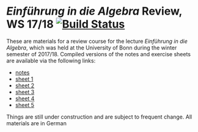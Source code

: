 # _Einführung in die Algebra_ Review, WS 17/18 [![Build Status](https://travis-ci.org/cionx/einfuehrung-in-die-algebra-review-ws-17-18.svg?branch=master)][-1]

These are materials for a review course for the lecture _Einführung in die Algebra_, which was held at the University of Bonn during the winter semester of 2017/18.
Compiled versions of the notes and exercise sheets are available via the following links:

-  [notes][0]
-  [sheet 1][1]
-  [sheet 2][2]
-  [sheet 3][3]
-  [sheet 4][4]
-  [sheet 5][5]




Things are still under construction and are subject to frequent change.
All materials are in German

[-1]: https://travis-ci.org/cionx/einfuehrung-in-die-algebra-review-ws-17-18/builds
[0]: https://github.com/cionx/einfuehrung-in-die-algebra-review-ws-17-18/raw/gh-pages/notes/notes.pdf
[1]: https://github.com/cionx/einfuehrung-in-die-algebra-review-ws-17-18/raw/gh-pages/exercises/sheet_1.pdf
[2]: https://github.com/cionx/einfuehrung-in-die-algebra-review-ws-17-18/raw/gh-pages/exercises/sheet_2.pdf
[3]: https://github.com/cionx/einfuehrung-in-die-algebra-review-ws-17-18/raw/gh-pages/exercises/sheet_3.pdf
[4]: https://github.com/cionx/einfuehrung-in-die-algebra-review-ws-17-18/raw/gh-pages/exercises/sheet_4.pdf
[5]: https://github.com/cionx/einfuehrung-in-die-algebra-review-ws-17-18/raw/gh-pages/exercises/sheet_5.pdf

